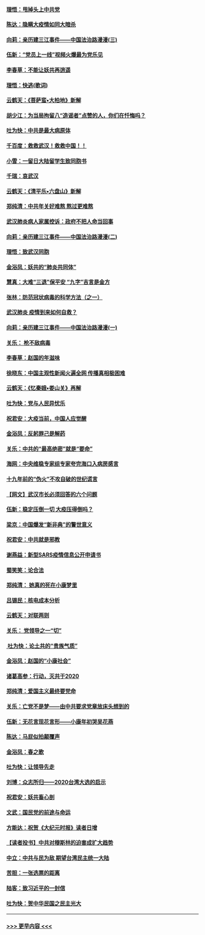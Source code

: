 #### [理悟：甩掉头上中共党](../pages/nsc993/n11838826.md?t=02030311) 
#### [陈达：隐瞒大疫情如同大暗杀](../pages/nsc993/n11838771.md?t=02030311) 
#### [向莉：亲历建三江事件——中国法治路漫漫(三)](../pages/nsc993/n11831825.md?t=02030311) 
#### [伍新：“党员上一线”视频火爆最为党乐见](../pages/nsc993/n11838200.md?t=02030311) 
#### [李春草：不能让妖共再逍遥](../pages/nsc993/n11838102.md?t=02030311) 
#### [理悟：快逃(歌词)](../pages/nsc993/n11838083.md?t=02030311) 
#### [云鹤天：《菩萨蛮▪大柏地》新解](../pages/nsc993/n11838059.md?t=02030311) 
#### [胡少江：为当局拘留八“造谣者”点赞的人，你们在忏悔吗？](../pages/nsc993/n11836801.md?t=02030311) 
#### [吐为快：中共是最大病原体](../pages/nsc993/n11836748.md?t=02030311) 
#### [千百度：救救武汉！救救中国！！](../pages/nsc993/n11836145.md?t=02030311) 
#### [小雪：一留日大陆留学生致同胞书](../pages/nsc993/n11834624.md?t=02030311) 
#### [千瑞：哀武汉](../pages/nsc993/n11833647.md?t=02030311) 
#### [云鹤天：《清平乐▪六盘山》新解](../pages/nsc993/n11833611.md?t=02030311) 
#### [郑纯清：中共年关好难熬 熬过更难熬](../pages/nsc993/n11833489.md?t=02030311) 
#### [武汉肺炎病人家属控诉：政府不把人命当回事](../pages/nsc993/n11833205.md?t=02030311) 
#### [向莉：亲历建三江事件——中国法治路漫漫(二)](../pages/nsc993/n11829102.md?t=02030311) 
#### [理悟：致武汉同胞](../pages/nsc993/n11831522.md?t=02030311) 
#### [金浴凤：妖共的“肺炎共同体”](../pages/nsc993/n11829448.md?t=02030311) 
#### [慧真：大难“三退”保平安 “九字”吉言是金方](../pages/nsc993/n11829501.md?t=02030311) 
#### [张林：防范冠状病毒的科学方法（之一）](../pages/nsc993/n11828618.md?t=02030311) 
#### [武汉肺炎 疫情到来如何自救？](../pages/nsc993/n11827632.md?t=02030311) 
#### [向莉：亲历建三江事件——中国法治路漫漫(一)](../pages/nsc993/n11827190.md?t=02030311) 
#### [关乐： 枪不敌病毒](../pages/nsc993/n11826746.md?t=02030311) 
#### [李春草：赵国的年滋味](../pages/nsc993/n11826321.md?t=02030311) 
#### [徐晓东：中国主观性新闻火遍全网 传播真相极困难](../pages/nsc993/n11826508.md?t=02030311) 
#### [云鹤天：《忆秦娥▪娄山关》再解](../pages/nsc993/n11824682.md?t=02030311) 
#### [吐为快：党与人民异忧乐](../pages/nsc993/n11824660.md?t=02030311) 
#### [祝君安：大疫当前，中国人应觉醒](../pages/nsc993/n11821946.md?t=02030311) 
#### [金浴凤：反躬罪己是解药](../pages/nsc993/n11820280.md?t=02030311) 
#### [关乐：中共的“最高绝密”就是“要命”](../pages/nsc993/n11816946.md?t=02030311) 
#### [海网：中央维稳专家组专家夸完海口入病房感言](../pages/nsc993/n11815138.md?t=02030311) 
#### [十九年前的“伪火”不攻自破的世纪谎言](../pages/nsc993/n11813238.md?t=02030311) 
#### [【网文】武汉市长必须回答的六个问题](../pages/nsc993/n11813848.md?t=02030311) 
#### [伍新：稳定压倒一切 大疫压得倒吗？](../pages/nsc993/n11812634.md?t=02030311) 
#### [梁京：中国爆发“新非典”的警世意义](../pages/nsc993/n11812554.md?t=02030311) 
#### [祝君安：中共就是邪教](../pages/nsc993/n11812431.md?t=02030311) 
#### [谢燕益：新型SARS疫情信息公开申请书](../pages/nsc993/n11808840.md?t=02030311) 
#### [蜀笑笑：论合法](../pages/nsc993/n11808064.md?t=02030311) 
#### [郑纯清： 她真的死在小康梦里](../pages/nsc993/n11806623.md?t=02030311) 
#### [吕锡民：核电成本分析](../pages/nsc993/n11806284.md?t=02030311) 
#### [云鹤天：对联两则](../pages/nsc993/n11805957.md?t=02030311) 
#### [关乐： 党领导之一“切”](../pages/nsc993/n11804505.md?t=02030311) 
#### [ 吐为快：论土共的“贵族气质”](../pages/nsc993/n11804490.md?t=02030311) 
#### [金浴凤：赵国的“小康社会”](../pages/nsc993/n11804452.md?t=02030311) 
#### [诸葛高参：行动，灭共于2020](../pages/nsc993/n11804120.md?t=02030311) 
#### [郑纯清：爱国主义最终要党命](../pages/nsc993/n11802197.md?t=02030311) 
#### [关乐：亡党不是梦——由中共要求党章放床头想到的](../pages/nsc993/n11802156.md?t=02030311) 
#### [伍新：无花言现花言形——小康年初哭吴花燕](../pages/nsc993/n11800044.md?t=02030311) 
#### [陈达：马屁似拍颠覆声](../pages/nsc993/n11800010.md?t=02030311) 
#### [金浴凤：春之歌](../pages/nsc993/n11797687.md?t=02030311) 
#### [吐为快：让领导先走](../pages/nsc993/n11797512.md?t=02030311) 
#### [刘博：众志所归——2020台湾大选的启示](../pages/nsc993/n11796878.md?t=02030311) 
#### [祝君安：妖共畜心剖](../pages/nsc993/n11794273.md?t=02030311) 
#### [文武：国民党的前途与命运](../pages/nsc993/n11794198.md?t=02030311) 
#### [方能达：祝贺《大纪元时报》读者日增](../pages/nsc993/n11793807.md?t=02030311) 
#### [【读者投书】中共对穆斯林的迫害成扩大趋势](../pages/nsc993/n11791371.md?t=02030311) 
#### [中立：中共与民为敌 期望台湾民主统一大陆](../pages/nsc993/n11790392.md?t=02030311) 
#### [苦胆：一张选票的距离](../pages/nsc993/n11788914.md?t=02030311) 
#### [陆客：致习近平的一封信](../pages/nsc993/n11788867.md?t=02030311) 
#### [吐为快：贺中华民国之民主光大](../pages/nsc993/n11788618.md?t=02030311) 

----
#### [ >>> 更早内容 <<< ](../indexes/nsc993-earlier.md)
